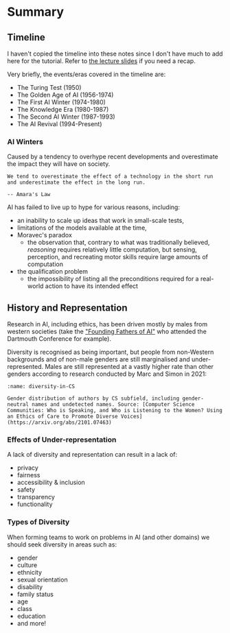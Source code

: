 # Summary

## Timeline
I haven't copied the timeline into these notes since I don't have much to add here for the tutorial. Refer to [the lecture slides](https://canvas.lms.unimelb.edu.au/courses/151263/files/14104343?module_item_id=4520941) if you need a recap.

Very briefly, the events/eras covered in the timeline are:
- The Turing Test (1950)
- The Golden Age of AI (1956-1974)
- The First AI Winter (1974-1980)
- The Knowledge Era (1980-1987)
- The Second AI Winter (1987-1993)
- The AI Revival (1994-Present)

### AI Winters
Caused by a tendency to overhype recent developments and overestimate the impact they will have on society.

```{epigraph}
We tend to overestimate the effect of a technology in the short run and underestimate the effect in the long run. 

-- Amara's Law
```

AI has failed to live up to hype for various reasons, including:
- an inability to scale up ideas that work in small-scale tests,
- limitations of the models available at the time,
- Moravec's paradox
  - the observation that, contrary to what was traditionally believed, *reasoning* requires relatively little computation, but sensing, perception, and recreating motor skills require large amounts of computation
- the qualification problem
  - the impossibility of listing all the preconditions required for a real-world action to have its intended effect

## History and Representation
Research in AI, including ethics, has been driven mostly by males from western societies (take the ["Founding Fathers of AI"](https://www.scienceabc.com/wp-content/uploads/2018/01/John-maccarthy-marvin-minsky-claude-shannon-ray-solomonoff-alan-newell-herbert-simon-arthur-samuel-oliver-selfridge-nathaniel-rochester-trenchard-more-the-founding-fathers-of-ai.webp) who attended the Dartmouth Conference for example).

Diversity is recognised as being important, but people from non-Western backgrounds and of non-male genders are still marginalised and under-represented. Males are still represented at a vastly higher rate than other genders according to research conducted by Marc and Simon in 2021:
```{figure} ../../images/diversity-in-CS.png
:name: diversity-in-CS

Gender distribution of authors by CS subfield, including gender-neutral names and undetected names. Source: [Computer Science Communities: Who is Speaking, and Who is Listening to the Women? Using an Ethics of Care to Promote Diverse Voices](https://arxiv.org/abs/2101.07463)
```

### Effects of Under-representation
A lack of diversity and representation can result in a lack of:
- privacy
- fairness
- accessibility & inclusion
- safety
- transparency
- functionality

### Types of Diversity
When forming teams to work on problems in AI (and other domains) we should seek diversity in areas such as:
- gender
- culture
- ethnicity
- sexual orientation
- disability
- family status
- age
- class
- education
- and more!